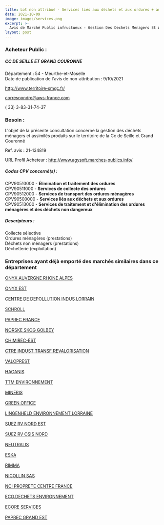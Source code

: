 ```yaml
---
title: Lot non attribué - Services liés aux déchets et aux ordures + autres services
date: 2021-10-09
image: images/services.png
excerpt: >-
  Avis de Marché Public infructueux - Gestion Des Dechets Menagers Et Assimiles Dans Le Cadre De La Redevance Incitative
layout: post
---
```


### Acheteur Public :
##### CC DE SEILLE ET GRAND COURONNE
Département : 54 - Meurthe-et-Moselle<br/>
Date de publication de l'avis de non-attribution : 9/10/2021


http://www.territoire-smgc.fr/

correspondre@aws-france.com

( 33) 3-83-31-74-37
### Besoin :

L'objet de la présente consultation concerne la gestion des déchets ménagers et assimilés produits sur le territoire de la Cc de Seille et Grand Couronné

Ref. avis : 21-134819

URL Profil Acheteur : http://www.agysoft.marches-publics.info/

##### Codes CPV concerné(s) :
CPV90510000 - **Élimination et traitement des ordures** <br/>
CPV90511000 - **Services de collecte des ordures** <br/>
CPV90512000 - **Services de transport des ordures ménagères** <br/>
CPV90500000 - **Services liés aux déchets et aux ordures** <br/>
CPV90513000 - **Services de traitement et d'élimination des ordures ménagères et des déchets non dangereux** <br/>

##### Descripteurs :
Collecte sélective <br/>
Ordures ménagères (prestations) <br/>
Déchets non ménagers (prestations) <br/>
Déchetterie (exploitation) <br/>

### Entreprises ayant déjà emporté des marchés similaires dans ce département
<a href="/entreprise-544/siren-302590898">ONYX AUVERGNE RHONE ALPES</a><br/><br/>
<a href="/entreprise-544/siren-305205411">ONYX EST</a><br/><br/>
<a href="/entreprise-545/siren-312456114">CENTRE DE DEPOLLUTION INDUS LORRAIN</a><br/><br/>
<a href="/entreprise-546/siren-325193373">SCHROLL</a><br/><br/>
<a href="/entreprise-548/siren-333050284">PAPREC FRANCE</a><br/><br/>
<a href="/entreprise-550/siren-349690644">NORSKE SKOG GOLBEY</a><br/><br/>
<a href="/entreprise-555/siren-399339340">CHIMIREC-EST</a><br/><br/>
<a href="/entreprise-557/siren-414123828">CTRE INDUST TRANSF REVALORISATION</a><br/><br/>
<a href="/entreprise-559/siren-429726367">VALOPREST</a><br/><br/>
<a href="/entreprise-561/siren-440784353">HAGANIS</a><br/><br/>
<a href="/entreprise-563/siren-451274815">TTM ENVIRONNEMENT</a><br/><br/>
<a href="/entreprise-564/siren-479523045">MINERIS</a><br/><br/>
<a href="/entreprise-564/siren-479919755">GREEN OFFICE</a><br/><br/>
<a href="/entreprise-566/siren-494888522">LINGENHELD ENVIRONNEMENT LORRAINE</a><br/><br/>
<a href="/entreprise-568/siren-504726787">SUEZ RV NORD EST</a><br/><br/>
<a href="/entreprise-568/siren-507985844">SUEZ RV OSIS NORD</a><br/><br/>
<a href="/entreprise-569/siren-509744397">NEUTRALIS</a><br/><br/>
<a href="/entreprise-572/siren-558502811">ESKA</a><br/><br/>
<a href="/entreprise-574/siren-756800652">RIMMA</a><br/><br/>
<a href="/entreprise-574/siren-775644149">NICOLLIN SAS</a><br/><br/>
<a href="/entreprise-575/siren-789537941">NCI PROPRETE CENTRE FRANCE</a><br/><br/>
<a href="/entreprise-577/siren-802947432">ECO.DECHETS ENVIRONNEMENT</a><br/><br/>
<a href="/entreprise-580/siren-834793077">ECORE SERVICES</a><br/><br/>
<a href="/entreprise-582/siren-954506127">PAPREC GRAND EST</a><br/><br/>
